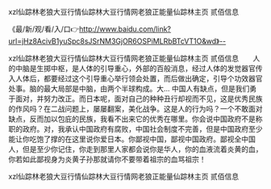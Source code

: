 xzl仙踪林老狼大豆行情仙踪林大豆行情网老狼正能量仙踪林主页 贰佰信息

《最/新/观/看/入/口👉http://www.baidu.com/link?url=jHz8AcivB1yuSpc8sJSrNM3GjOR6OSPiMLRbBTcVT1O&wd》--

xzl仙踪林老狼大豆行情仙踪林大豆行情网老狼正能量仙踪林主页 贰佰信息　　人的中脑是生掷中枢，是人体的引导重心，外部的百般消息，经过人体的发觉器官传入人体后，都要经过这个引导重心举行领会处置，而后做出确定，引导个功效器官处事。脑的最大局部是中脑，由两个半球构成。大...
中国人有缺点，但是我们勇于面对，并努力改正。而日本呢，面对自己的种种丑行却视而不见，这是优秀民族的作风吗？在二战问题上，屡屡翻案，美化战争。这是人的行为吗？一个不敢面对缺点，反而加以包庇的民族，我看不出来它的优秀在哪里。你会说中国政府不是称职的政府。对，我承认中国政府有腐败，中国社会制度不完善，但是中国政府至少能让你吃饱了撑的在这里说你爱日本。你鄙视中国，鄙视中国政府。鄙视全中国人，但是至少你记住，你走到那里人家都会说你是华人，你的血液流着炎黄的血，你若如此鄙视身为炎黄子孙那就请你不要带着祖宗的血骂祖宗！





xzl仙踪林老狼大豆行情仙踪林大豆行情网老狼正能量仙踪林主页 贰佰信息

